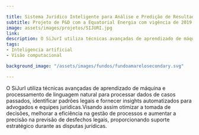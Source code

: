 ```yaml
---

title: Sistema Jurídico Inteligente para Análise e Predição de Resultados de Litígios e Sugestão de Tratativas (SiJurI)
subtitle: Projeto de P&D com a Equatorial Energia com vigência de 2019 a 2022
image: assets/images/projetos/SIJURI.jpg
link: 
description: O SiJurI utiliza técnicas avançadas de aprendizado de máquina e processamento de linguagem natural para processar dados de casos passados, identificar padrões legais e fornecer insights automatizados para advogados e equipes jurídicas.Visando assim otimizar a tomada de decisões, melhorar a eficiência na gestão de processos e aumentar a precisão na previsão de desfechos legais, proporcionando suporte estratégico durante as disputas jurídicas.
tags:
- Inteligencia artificial
- Visão computacional

background_image: "/assets/images/fundos/fundoamarelosecondary.svg"

---
```



O SiJurI utiliza técnicas avançadas de aprendizado de máquina e processamento de linguagem natural para processar dados de casos passados, identificar padrões legais e fornecer insights automatizados para advogados e equipes jurídicas.Visando assim otimizar a tomada de decisões, melhorar a eficiência na gestão de processos e aumentar a precisão na previsão de desfechos legais, proporcionando suporte estratégico durante as disputas jurídicas.